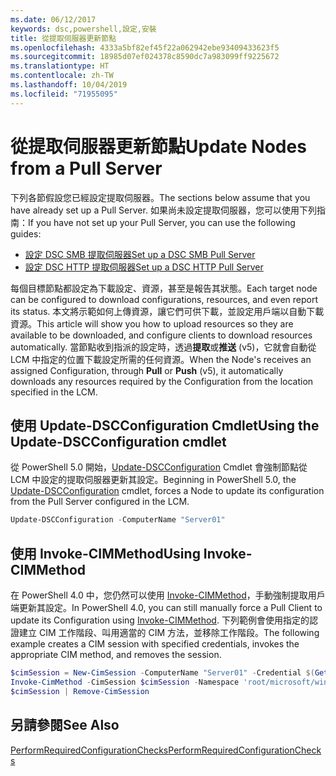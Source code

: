 ```yaml
---
ms.date: 06/12/2017
keywords: dsc,powershell,設定,安裝
title: 從提取伺服器更新節點
ms.openlocfilehash: 4333a5bf82ef45f22a062942ebe93409433623f5
ms.sourcegitcommit: 18985d07ef024378c8590dc7a983099ff9225672
ms.translationtype: HT
ms.contentlocale: zh-TW
ms.lasthandoff: 10/04/2019
ms.locfileid: "71955095"
---
```

# <a name="update-nodes-from-a-pull-server"></a><span data-ttu-id="e2562-103">從提取伺服器更新節點</span><span class="sxs-lookup"><span data-stu-id="e2562-103">Update Nodes from a Pull Server</span></span>

<span data-ttu-id="e2562-104">下列各節假設您已經設定提取伺服器。</span><span class="sxs-lookup"><span data-stu-id="e2562-104">The sections below assume that you have already set up a Pull Server.</span></span> <span data-ttu-id="e2562-105">如果尚未設定提取伺服器，您可以使用下列指南：</span><span class="sxs-lookup"><span data-stu-id="e2562-105">If you have not set up your Pull Server, you can use the following guides:</span></span>

- [<span data-ttu-id="e2562-106">設定 DSC SMB 提取伺服器</span><span class="sxs-lookup"><span data-stu-id="e2562-106">Set up a DSC SMB Pull Server</span></span>](pullServerSmb.md)
- [<span data-ttu-id="e2562-107">設定 DSC HTTP 提取伺服器</span><span class="sxs-lookup"><span data-stu-id="e2562-107">Set up a DSC HTTP Pull Server</span></span>](pullServer.md)

<span data-ttu-id="e2562-108">每個目標節點都設定為下載設定、資源，甚至是報告其狀態。</span><span class="sxs-lookup"><span data-stu-id="e2562-108">Each target node can be configured to download configurations, resources, and even report its status.</span></span> <span data-ttu-id="e2562-109">本文將示範如何上傳資源，讓它們可供下載，並設定用戶端以自動下載資源。</span><span class="sxs-lookup"><span data-stu-id="e2562-109">This article will show you how to upload resources so they are available to be downloaded, and configure clients to download resources automatically.</span></span> <span data-ttu-id="e2562-110">當節點收到指派的設定時，透過**提取**或**推送** (v5)，它就會自動從 LCM 中指定的位置下載設定所需的任何資源。</span><span class="sxs-lookup"><span data-stu-id="e2562-110">When the Node's receives an assigned Configuration, through **Pull** or **Push** (v5), it automatically downloads any resources required by the Configuration from the location specified in the LCM.</span></span>

## <a name="using-the-update-dscconfiguration-cmdlet"></a><span data-ttu-id="e2562-111">使用 Update-DSCConfiguration Cmdlet</span><span class="sxs-lookup"><span data-stu-id="e2562-111">Using the Update-DSCConfiguration cmdlet</span></span>

<span data-ttu-id="e2562-112">從 PowerShell 5.0 開始，[Update-DSCConfiguration](/powershell/module/psdesiredstateconfiguration/update-dscconfiguration) Cmdlet 會強制節點從 LCM 中設定的提取伺服器更新其設定。</span><span class="sxs-lookup"><span data-stu-id="e2562-112">Beginning in PowerShell 5.0, the [Update-DSCConfiguration](/powershell/module/psdesiredstateconfiguration/update-dscconfiguration) cmdlet, forces a Node to update its configuration from the Pull Server configured in the LCM.</span></span>

```powershell
Update-DSCConfiguration -ComputerName "Server01"
```

## <a name="using-invoke-cimmethod"></a><span data-ttu-id="e2562-113">使用 Invoke-CIMMethod</span><span class="sxs-lookup"><span data-stu-id="e2562-113">Using Invoke-CIMMethod</span></span>

<span data-ttu-id="e2562-114">在 PowerShell 4.0 中，您仍然可以使用 [Invoke-CIMMethod](/powershell/module/cimcmdlets/invoke-cimmethod)，手動強制提取用戶端更新其設定。</span><span class="sxs-lookup"><span data-stu-id="e2562-114">In PowerShell 4.0, you can still manually force a Pull Client to update its Configuration using [Invoke-CIMMethod](/powershell/module/cimcmdlets/invoke-cimmethod).</span></span> <span data-ttu-id="e2562-115">下列範例會使用指定的認證建立 CIM 工作階段、叫用適當的 CIM 方法，並移除工作階段。</span><span class="sxs-lookup"><span data-stu-id="e2562-115">The following example creates a CIM session with specified credentials, invokes the appropriate CIM method, and removes the session.</span></span>

```powershell
$cimSession = New-CimSession -ComputerName "Server01" -Credential $(Get-Credential)
Invoke-CimMethod -CimSession $cimSession -Namespace 'root/microsoft/windows/desiredstateconfiguration' -Class 'MSFT_DscLocalConfigurationManager' -MethodName 'PerformRequiredConfigurationChecks' -Arguments @{ 'Flags' = [uint32]1 } -Verbose
$cimSession | Remove-CimSession
```

## <a name="see-also"></a><span data-ttu-id="e2562-116">另請參閱</span><span class="sxs-lookup"><span data-stu-id="e2562-116">See Also</span></span>

[<span data-ttu-id="e2562-117">PerformRequiredConfigurationChecks</span><span class="sxs-lookup"><span data-stu-id="e2562-117">PerformRequiredConfigurationChecks</span></span>](/powershell/dsc/msft-dsclocalconfigurationmanager-performrequiredconfigurationchecks)
